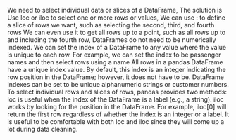 We need to select individual data or slices of a DataFrame, The solution is Use loc or iloc to select one or more rows or values, We can use : to define a slice of rows we want, such as selecting the second, third, and fourth rows
We can even use it to get all rows up to a point, such as all rows up to and including the fourth row, DataFrames do not need to be numerically indexed. We can set the index of a DataFrame to any value
where the value is unique to each row. For example, we can set the index to be passenger names and then select rows using a name All rows in a pandas DataFrame have a unique index value. By default, this index is an integer
indicating the row position in the DataFrame; however, it does not have to be. DataFrame indexes can
be set to be unique alphanumeric strings or customer numbers. To select individual rows and slices of
rows, pandas provides two methods:
loc is useful when the index of the DataFrame is a label (e.g., a string).
iloc works by looking for the position in the DataFrame. For example, iloc[0] will return the first
row regardless of whether the index is an integer or a label.
It is useful to be comfortable with both loc and iloc since they will come up a lot during data cleaning.
